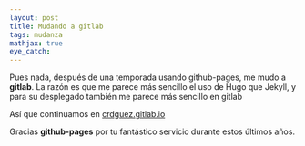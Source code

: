 ```yaml
---
layout: post
title: Mudando a gitlab
tags: mudanza 
mathjax: true
eye_catch:
---
```


Pues nada, después de una temporada usando github-pages, me mudo a **gitlab**.
La razón es que me parece más sencillo el uso de Hugo que Jekyll, y para su desplegado también me parece más sencillo en gitlab

Así que continuamos en [crdguez.gitlab.io](https://crdguez.gitlab.io/cajon_desastre/)

Gracias **github-pages** por tu fantástico servicio durante estos últimos años.


